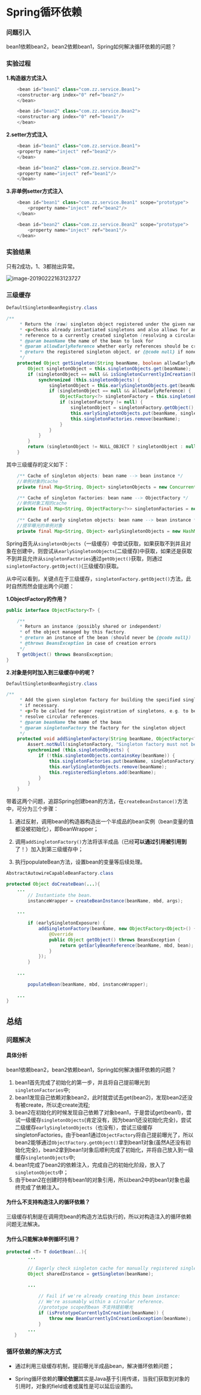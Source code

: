 # Spring循环依赖

### 问题引入

bean1依赖bean2，bean2依赖bean1，Spring如何解决循环依赖的问题？

### 实验过程

**1.构造器方式注入**

```java
    <bean id="bean1" class="com.zz.service.Bean1">
    <constructor-arg index="0" ref="bean2"/>
    </bean>

    <bean id="bean2" class="com.zz.service.Bean2">
    <constructor-arg index="0" ref="bean1"/>
    </bean>
```

**2.setter方式注入**

```java
    <bean id="bean1" class="com.zz.service.Bean1">
    <property name="inject" ref="bean2"/>
    </bean>

    <bean id="bean2" class="com.zz.service.Bean2">
    <property name="inject" ref="bean1"/>
    </bean>
```

**3.非单例setter方式注入**

```java
    <bean id="bean1" class="com.zz.service.Bean1" scope="prototype">
        <property name="inject" ref="bean2"/>
    </bean>

    <bean id="bean2" class="com.zz.service.Bean2" scope="prototype">
        <property name="inject" ref="bean1"/>
    </bean>
```



### 实验结果

只有2成功，1、3都抛出异常。

![image-20190222163123727](https://github.com/zhuanglegezhi/blog.github.io/blob/master/resource/%E5%BE%AA%E7%8E%AF%E4%BE%9D%E8%B5%96.png)



### 三级缓存

```java
DefaultSingletonBeanRegistry.class

/**
	 * Return the (raw) singleton object registered under the given name.
	 * <p>Checks already instantiated singletons and also allows for an early
	 * reference to a currently created singleton (resolving a circular reference).
	 * @param beanName the name of the bean to look for
	 * @param allowEarlyReference whether early references should be created or not
	 * @return the registered singleton object, or {@code null} if none found
	 */
	protected Object getSingleton(String beanName, boolean allowEarlyReference) {
		Object singletonObject = this.singletonObjects.get(beanName);       //一级缓存
		if (singletonObject == null && isSingletonCurrentlyInCreation(beanName)) {
			synchronized (this.singletonObjects) {
				singletonObject = this.earlySingletonObjects.get(beanName);		//二级缓存
				if (singletonObject == null && allowEarlyReference) {
					ObjectFactory<?> singletonFactory = this.singletonFactories.get(beanName);
					if (singletonFactory != null) {
						singletonObject = singletonFactory.getObject();    //三级缓存
						this.earlySingletonObjects.put(beanName, singletonObject); 
						this.singletonFactories.remove(beanName);
					}
				}
			}
		}
		return (singletonObject != NULL_OBJECT ? singletonObject : null);
	}
```

其中三级缓存的定义如下：

```java
	/** Cache of singleton objects: bean name --> bean instance */
	//单例对象的cache
	private final Map<String, Object> singletonObjects = new ConcurrentHashMap<String, Object>(256);

	/** Cache of singleton factories: bean name --> ObjectFactory */
	//单例对象工程的cache
	private final Map<String, ObjectFactory<?>> singletonFactories = new HashMap<String, ObjectFactory<?>>(16);
	
	/** Cache of early singleton objects: bean name --> bean instance */
	//提早曝光的单例对象
	private final Map<String, Object> earlySingletonObjects = new HashMap<String, Object>(16);
```



Spring首先从`singletonObjects`（一级缓存）中尝试获取，如果获取不到并且对象在创建中，则尝试从`earlySingletonObjects`(二级缓存)中获取，如果还是获取不到并且允许从`singletonFactories`通过`getObject()`获取，则通过`singletonFactory.getObject()`(三级缓存)获取。 

从中可以看到，关键点在于三级缓存，`singletonFactory.getObject()`方法，此时自然而然会提出两个问题：

**1.ObjectFactory的作用？** 

```java
public interface ObjectFactory<T> {

	/**
	 * Return an instance (possibly shared or independent)
	 * of the object managed by this factory.
	 * @return an instance of the bean (should never be {@code null})
	 * @throws BeansException in case of creation errors
	 */
	T getObject() throws BeansException;
}
```

**2.对象是何时加入到三级缓存中的呢？** 

```java
DefaultSingletonBeanRegistry.class

/**
	 * Add the given singleton factory for building the specified singleton
	 * if necessary.
	 * <p>To be called for eager registration of singletons, e.g. to be able to
	 * resolve circular references.
	 * @param beanName the name of the bean
	 * @param singletonFactory the factory for the singleton object
	 */
	protected void addSingletonFactory(String beanName, ObjectFactory<?> singletonFactory) {
		Assert.notNull(singletonFactory, "Singleton factory must not be null");
		synchronized (this.singletonObjects) {
			if (!this.singletonObjects.containsKey(beanName)) {
				this.singletonFactories.put(beanName, singletonFactory);
				this.earlySingletonObjects.remove(beanName);
				this.registeredSingletons.add(beanName);
			}
		}
	}
```



带着这两个问题，追踪Spring创建bean的方法，在`createBeanInstance()`方法中，可分为三个步骤： 

1. 通过反射，调用bean的构造器构造出一个半成品的bean实例（bean变量的值都没被初始化），即BeanWrapper； 

2. 调用`addSingletonFactory()`方法将该半成品（已经**可以通过引用被引用到**了！）加入到第三级缓存中；
3. 执行populateBean方法，设置bean的变量等后续处理。

```java
AbstractAutowireCapableBeanFactory.class

protected Object doCreateBean(...){
    ...
		// Instantiate the bean.
		instanceWrapper = createBeanInstance(beanName, mbd, args);     //调用构造函数
    
    ...
		
		if (earlySingletonExposure) {
			addSingletonFactory(beanName, new ObjectFactory<Object>() {
				@Override
				public Object getObject() throws BeansException {
					return getEarlyBeanReference(beanName, mbd, bean);
				}
			});
        }
    
    ...
        
		populateBean(beanName, mbd, instanceWrapper);
   
    ...       
}
```



## 总结

### 问题解决

#### 具体分析

bean1依赖bean2，bean2依赖bean1，Spring如何解决循环依赖的问题？

1. bean1首先完成了初始化的第一步，并且将自己提前曝光到`singletonFactories`中;
2. bean1发现自己依赖对象bean2，此时就尝试去get(bean2)，发现bean2还没有被create，所以走create流程;
3. bean2在初始化的时候发现自己依赖了对象bean1，于是尝试get(bean1)，尝试一级缓存`singletonObjects`(肯定没有，因为bean1还没初始化完全)，尝试二级缓存`earlySingletonObjects`（也没有），尝试三级缓存singletonFactories，由于bean1通过`ObjectFactory`将自己提前曝光了，所以bean2能够通过`ObjectFactory.getObject()`拿到bean1对象(虽然A还没有初始化完全)，bean2拿到bean1对象后顺利完成了初始化，并将自己放入到一级缓存`singletonObjects`中;
4. bean1完成了bean2的依赖注入，完成自己的初始化阶段，放入了`singletonObjects`中；
5. 由于bean2在创建时持有bean1的对象引用，所以bean2中的bean1对象也最终完成了依赖注入。



#### 为什么不支持构造注入的循环依赖？

三级缓存机制是在调用完bean的构造方法后执行的，所以对构造注入的循环依赖问题无法解决。



#### 为什么只能解决单例循环引用？

```java
protected <T> T doGetBean(..){
		...

		// Eagerly check singleton cache for manually registered singletons.
		Object sharedInstance = getSingleton(beanName);
    
		...
            
			// Fail if we're already creating this bean instance:
			// We're assumably within a circular reference.
            //prototype scope的bean 不支持提前曝光
			if (isPrototypeCurrentlyInCreation(beanName)) {
				throw new BeanCurrentlyInCreationException(beanName);
			}
        ...
   }
```



### 循环依赖的解决方式

- 通过利用三级缓存机制，提前曝光半成品bean，解决循环依赖问题；

- Spring循环依赖的**理论依据**其实是Java基于引用传递，当我们获取到对象的引用时，对象的field或者或属性是可以延后设置的。
